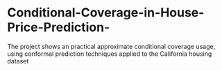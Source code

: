 # Conditional-Coverage-in-House-Price-Prediction-
The project shows an practical approximate conditional coverage usage, using conformal prediction techniques applied to the California housing dataset
